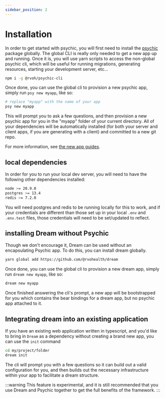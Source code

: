 ```yaml
---
sidebar_position: 2
---
```


# Installation

In order to get started with psychic, you will first need to install the [psychic](https://github.com/rvohealth/psychic") package globally. The global CLI is really only needed to get a new app up and running. Once it is, you will use yarn scripts to access the non-global psychic cli, which will be useful for running migrations, generating resources, starting your development server, etc...

```bash
npm i -g @rvoh/psychic-cli
```

Once done, you can use the global cli to provision a new psychic app, simply run `psy new myapp`, like so:

```bash
# replace "myapp" with the name of your app
psy new myapp
```

This will prompt you to ask a few questions, and then provision a new psychic app for you in the "myapp" folder of your current directory. All of your dependencies will be automatically installed (for both your server and client apps, if you are generating with a client) and committed to a new git repo.

For more information, see [the new app guides](/docs/tutorials/new-app).

## local dependencies

In order for you to run your local dev server, you will need to have the following other dependencies installed:

```bash
node >= 20.9.0
postgres >= 13.4
redis >= 7.2.0
```

You will need postgres and redis to be running locally for this to work, and if your credentials are different than those set up in your local `.env` and `.env.test` files, those credentials will need to be set/updated to reflect.

## installing Dream without Psychic

Though we don't encourage it, Dream can be used without an encapsulating Psychic app. To do this, you can install dream globally.

```bash
yarn global add https://github.com/@rvohealth/dream
```

Once done, you can use the global cli to provision a new dream app, simply run `dream new myapp`, like so:

```bash
dream new myapp
```

Once finished answering the cli's prompt, a new app will be bootstrapped for you which contains the bear bindings for a dream app, but no psychic app attached to it.

## Integrating dream into an existing application

If you have an existing web application written in typescript, and you'd like to bring in `Dream` as a dependency without creating a brand new app, you can use the `init` command

```bash
cd my/project/folder
dream init
```

The cli will prompt you with a few questions so it can build out a valid configuration for you, and then builds out the necessary infrastructure within your app to facilitate a dream structure.

:::warning
This feature is experimental, and it is still recommended that you use Dream and Psychic together to get the full benefits of the framework.
:::
